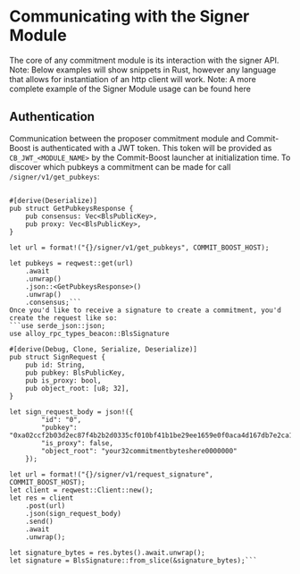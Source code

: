 # Communicating with the Signer Module
The core of any commitment module is its interaction with the signer API. 
Note:  Below examples will show snippets in Rust, however any language that allows for instantiation of an http client will work.
Note: A more complete example of the Signer Module usage can be found here
## Authentication 
Communication between the proposer commitment module and Commit-Boost is authenticated with a JWT token. This token will be provided as `CB_JWT_<MODULE_NAME>` by the Commit-Boost launcher at initialization time.
To discover which pubkeys a commitment can be made for call `/signer/v1/get_pubkeys`:
```use serde::Deserialize;

#[derive(Deserialize)]
pub struct GetPubkeysResponse {
    pub consensus: Vec<BlsPublicKey>,
    pub proxy: Vec<BlsPublicKey>,
}

let url = format!("{}/signer/v1/get_pubkeys", COMMIT_BOOST_HOST);

let pubkeys = reqwest::get(url)
    .await
    .unwrap()
    .json::<GetPubkeysResponse>()
    .unwrap()
    .consensus;```
Once you'd like to receive a signature to create a commitment, you'd create the request like so:
```use serde_json::json;
use alloy_rpc_types_beacon::BlsSignature

#[derive(Debug, Clone, Serialize, Deserialize)]
pub struct SignRequest {
    pub id: String,
    pub pubkey: BlsPublicKey,
    pub is_proxy: bool,
    pub object_root: [u8; 32],
}

let sign_request_body = json!({
	    "id": "0",
	    "pubkey": "0xa02ccf2b03d2ec87f4b2b2d0335cf010bf41b1be29ee1659e0f0aca4d167db7e2ca1bf1d15ce12c1fac5a60901fd41db",
	    "is_proxy": false,
	    "object_root": "your32commitmentbyteshere0000000"
	});

let url = format!("{}/signer/v1/request_signature", COMMIT_BOOST_HOST);
let client = reqwest::Client::new();
let res = client
	.post(url)
	.json(sign_request_body)
	.send()
	.await
	.unwrap();
	
let signature_bytes = res.bytes().await.unwrap();
let signature = BlsSignature::from_slice(&signature_bytes);```